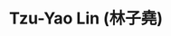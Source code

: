 ---
title: Tzu-Yao Lin (林子堯)

superuser: false

user_groups: ["Graduate Students"]

role: MSc Student, Psychology

organizations:
- name: National Taiwan University
  url: https://psy.ntu.edu.tw/

bio: "My research interests include ...."

interests:
- Bayesian Statistics
- Cultural Consensus Theory

social:
- icon: envelope
  icon_pack: fas
  link: 'mailto:r08227112@ntu.edu.tw'
- icon: facebook
  icon_pack: fab
  link: https://www.facebook.com/profile.php?id=100002566326977
- icon: github
  icon_pack: fab
  link: https://github.com/xup6y3ul6
# - icon: google-scholar # graduation-cap  # Alternatively, use `google-scholar` icon from `ai` icon pack
#  icon_pack: ai
#  link: ??

# Link to a PDF of your resume/CV from the About widget.
# To use: copy your resume to `static/uploads/resume.pdf`, enable `ai` icons in `params.toml`,
# and uncomment the lines below.
- icon: cv
  icon_pack: ai
  link: uploads/TzuYaoLin_CV.pdf

email: "r08227112@ntu.edu.tw"
highlight_name: true
---